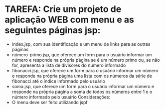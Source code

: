 # TAREFA: Crie um projeto de aplicação WEB com menu e as seguintes páginas jsp:
- index.jsp, com sua identificação e um menu de links para as outras páginas
- número-primo.jsp, que oferece um form para o usuário informar um número e responde na própria página se é um número primo ou, se não for, apresenta a lista de divisores do número informado
- fibonacci.jsp, que oferece um form para o usuário informar um número e responde na própria página uma lista com os números da série de fibonacci até o índice informado pelo usuário
- soma.jsp, que oferece um form para o usuário informar um número e responde na própria página a soma de todos os números entre 1 e o número informado pelo usuário
Considerações:
- O menu deve ser feito utilizando jspf